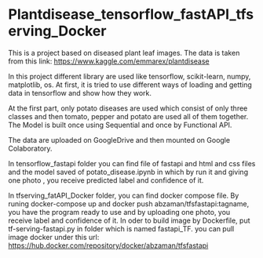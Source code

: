# Plantdisease_tensorflow_fastAPI_tfserving_Docker
This is a project based on diseased plant leaf images. The data is taken from
this link: https://www.kaggle.com/emmarex/plantdisease

In this project different library are used like tensorflow, scikit-learn, numpy,
 matplotlib, os. At first, it is tried to use different ways of loading and getting data 
in tensorflow and show how they work.

At the first part, only potato diseases are used which consist of only three classes and then
tomato, pepper and potato are used all of them together. The Model is built once using Sequential and
once by Functional API.

The data are uploaded on GoogleDrive and then mounted on Google Colaboratory.

In tensorflow_fastapi folder you can find file of fastapi and html and css files
and the model saved of potato_disease.ipynb in which by run it and giving one photo
, you receive predicted label and confidence of it.

In tfserving_fatAPI_Docker folder, you can find docker compose file. By runing docker-compose up
and docker push abzaman/tfsfastapi:tagname, you have the program ready to use and
by uploading one photo, you receive label and confidence of it. In oder to build image by Dockerfile, put tf-serving-fastapi.py in folder which is named fastapi_TF.
you can pull image docker under this url:
https://hub.docker.com/repository/docker/abzaman/tfsfastapi

